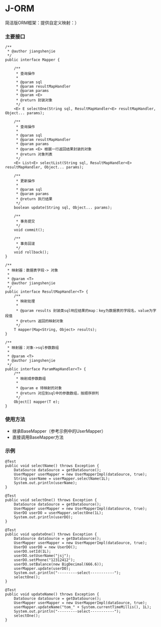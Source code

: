 # J-ORM
简洁版ORM框架：提供自定义映射：）

### 主要接口

    /**
     * @author jiangshenjie
     */
    public interface Mapper {
    
        /**
         * 查询操作
         *
         * @param sql
         * @param resultMapHandler
         * @param params
         * @param <E>
         * @return 封装对象
         */
        <E> E selectOne(String sql, ResultMapHandler<E> resultMapHandler, Object... params);
    
        /**
         * 查询操作
         *
         * @param sql
         * @param resultMapHandler
         * @param params
         * @param <E> 根据一行返回结果封装的对象
         * @return 对象列表
         */
        <E> List<E> selectList(String sql, ResultMapHandler<E> resultMapHandler, Object... params);
    
        /**
         * 更新操作
         *
         * @param sql
         * @param params
         * @return 执行结果
         */
        boolean update(String sql, Object... params);
    
        /**
         * 事务提交
         */
        void commit();
    
        /**
         * 事务回滚
         */
        void rollback();
    }
    
    /**
     * 映射器：数据表字段-> 对象
     *
     * @param <T>
     * @author jiangshenjie
     */
    public interface ResultMapHandler<T> {
        /**
         * 映射处理
         *
         * @param results 封装类sql响应结果的map：key为数据表的字段名，value为字段值
         * @return 返回的映射对象
         */
        T mapper(Map<String, Object> results);
    }
    
    /**
     * 映射器：对象->sql参数数组
     *
     * @param <T>
     * @author jiangshenjie
     */
    public interface ParamMapHandler<T> {
        /**
         * 映射成参数数组
         *
         * @param e 待映射的对象
         * @return 对应到sql中的参数数组，按顺序排列
         */
        Object[] mapper(T e);
    }

### 使用方法

* 继承BaseMapper（参考示例中的UserMapper）
* 直接调用BaseMapper方法

### 示例

    @Test
    public void selectName() throws Exception {
        DataSource dataSource = getDataSource();
        UserMapper userMapper = new UserMapperImpl(dataSource, true);
        String userName = userMapper.selectName(1L);
        System.out.println(userName);
    }

    @Test
    public void selectOne() throws Exception {
        DataSource dataSource = getDataSource();
        UserMapper userMapper = new UserMapperImpl(dataSource, true);
        UserDO userDO = userMapper.selectOne(1L);
        System.out.println(userDO);
    }

    @Test
    public void updateOne() throws Exception {
        DataSource dataSource = getDataSource();
        UserMapper userMapper = new UserMapperImpl(dataSource, true);
        UserDO userDO = new UserDO();
        userDO.setId(1L);
        userDO.setUserName("jsj");
        userDO.setPhone("12312412");
        userDO.setBalance(new BigDecimal(666.6));
        userMapper.update(userDO);
        System.out.println("---------select-----------");
        selectOne();
    }

    @Test
    public void updateName() throws Exception {
        DataSource dataSource = getDataSource();
        UserMapper userMapper = new UserMapperImpl(dataSource, true);
        userMapper.updateName("tom_" + System.currentTimeMillis(), 1L);
        System.out.println("---------select-----------");
        selectOne();
    }



